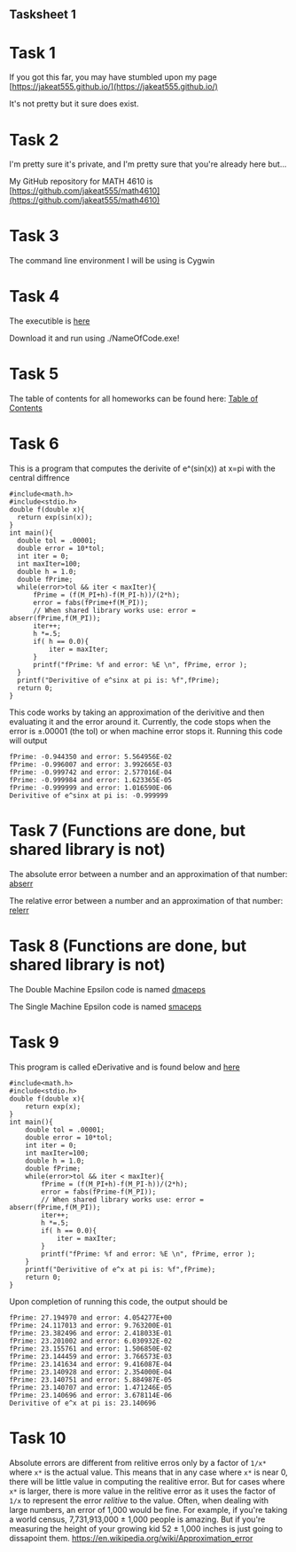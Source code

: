 ## Tasksheet 1

# Task 1

If you got this far, you may have stumbled upon my page [https://jakeat555.github.io/](https://jakeat555.github.io/)

It's not pretty but it sure does exist.

# Task 2

I'm pretty sure it's private, and I'm pretty sure that you're already here but...

My GitHub repository for MATH 4610 is [https://github.com/jakeat555/math4610](https://github.com/jakeat555/math4610)

# Task 3

The command line environment I will be using is Cygwin

# Task 4

The executible is [here](https://github.com/jakeat555/math4610/blob/master/SharedLibrary/NameOfCode.exe)

Download it and run using ./NameOfCode.exe!

# Task 5

The table of contents for all homeworks can be found here: [Table of Contents](https://github.com/jakeat555/math4610/blob/master/Tasksheets/TableOfContents.md)

# Task 6

This is a program that computes the derivite of e^(sin(x)) at x=pi with the central diffrence

  ```
  #include<math.h>
#include<stdio.h>
double f(double x){
	return exp(sin(x));
}
int main(){
	double tol = .00001;
	double error = 10*tol;
	int iter = 0;
	int maxIter=100;
	double h = 1.0;
	double fPrime;
	while(error>tol && iter < maxIter){
		fPrime = (f(M_PI+h)-f(M_PI-h))/(2*h);
		error = fabs(fPrime+f(M_PI));
		// When shared library works use: error = abserr(fPrime,f(M_PI));
		iter++;
		h *=.5;
		if( h == 0.0){
			iter = maxIter;
		}
		printf("fPrime: %f and error: %E \n", fPrime, error );
	}
	printf("Derivitive of e^sinx at pi is: %f",fPrime);
	return 0;
}
```
This code works by taking an approximation of the derivitive and then evaluating it and the error around it. Currently, the code stops
when the error is ±.00001 (the tol) or when machine error stops it. Running this code will output

```
fPrime: -0.944350 and error: 5.564956E-02
fPrime: -0.996007 and error: 3.992665E-03
fPrime: -0.999742 and error: 2.577016E-04
fPrime: -0.999984 and error: 1.623365E-05
fPrime: -0.999999 and error: 1.016590E-06
Derivitive of e^sinx at pi is: -0.999999
```
  

# Task 7 (Functions are done, but shared library is not)

The absolute error between a number and an approximation of that number: [abserr](https://github.com/jakeat555/math4610/blob/master/SoftwareManual/abserr.md)

The relative error between a number and an approximation of that number: [relerr](https://github.com/jakeat555/math4610/blob/master/SoftwareManual/relerr.md)

# Task 8 (Functions are done, but shared library is not)

The Double Machine Epsilon code is named [dmaceps](https://github.com/jakeat555/math4610/blob/master/SoftwareManual/dmaceps.md)

The Single Machine Epsilon code is named [smaceps](https://github.com/jakeat555/math4610/blob/master/SoftwareManual/smaceps.md)

# Task 9

This program is called eDerivative and is found below and [here](https://github.com/jakeat555/math4610/blob/master/SharedLibrary/eDerivative.cpp)

```
#include<math.h>
#include<stdio.h>
double f(double x){
	return exp(x);
}
int main(){
	double tol = .00001;
	double error = 10*tol;
	int iter = 0;
	int maxIter=100;
	double h = 1.0;
	double fPrime;
	while(error>tol && iter < maxIter){
		fPrime = (f(M_PI+h)-f(M_PI-h))/(2*h);
		error = fabs(fPrime-f(M_PI));
		// When shared library works use: error = abserr(fPrime,f(M_PI));
		iter++;
		h *=.5;
		if( h == 0.0){
			iter = maxIter;
		}
		printf("fPrime: %f and error: %E \n", fPrime, error );
	}
	printf("Derivitive of e^x at pi is: %f",fPrime);
	return 0;
}
```
Upon completion of running this code, the output should be
```
fPrime: 27.194970 and error: 4.054277E+00
fPrime: 24.117013 and error: 9.763200E-01
fPrime: 23.382496 and error: 2.418033E-01
fPrime: 23.201002 and error: 6.030932E-02
fPrime: 23.155761 and error: 1.506850E-02
fPrime: 23.144459 and error: 3.766573E-03
fPrime: 23.141634 and error: 9.416087E-04
fPrime: 23.140928 and error: 2.354000E-04
fPrime: 23.140751 and error: 5.884987E-05
fPrime: 23.140707 and error: 1.471246E-05
fPrime: 23.140696 and error: 3.678114E-06
Derivitive of e^x at pi is: 23.140696

```
# Task 10
Absolute errors are different from relitive erros only by a factor of `1/x*` where `x*` is the actual value. This means that in any case where `x*` is near 0, there will be little value in computing the realitive error. But for cases where `x*` is larger, there is more value in the relitive error as it uses the factor of `1/x` to represent the error *relitive* to the value. Often, when dealing with large numbers, an error of 1,000 would be fine. For example, if you're taking a world census, 7,731,913,000 ± 1,000 people is amazing. But if you're measuring the height of your growing kid 52 ± 1,000 inches is just going to dissapoint them.
https://en.wikipedia.org/wiki/Approximation_error
